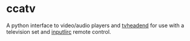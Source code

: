 # ccatv

A python interface to video/audio players and
[tvheadend](https://tvheadend.org/) for use with a television set and
[inputlirc](https://github.com/gsliepen/inputlirc) remote control.
